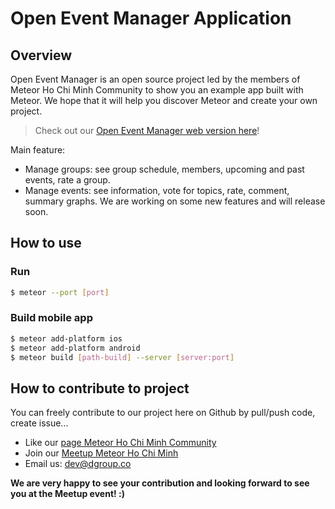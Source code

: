 # Open Event Manager Application
## Overview
Open Event Manager is an open source project led by the members of Meteor Ho Chi Minh Community to show you an example app built with Meteor. We hope that it will help you discover Meteor and create your own project.
> Check out our [Open Event Manager web version here][web]!

Main feature:
- Manage groups: see group schedule, members, upcoming and past events, rate a group.
- Manage events: see information, vote for topics, rate, comment, summary graphs.
We are working on some new features and will release soon. 

## How to use
### Run
```sh
$ meteor --port [port]
```
### Build mobile app
```sh
$ meteor add-platform ios
$ meteor add-platform android
$ meteor build [path-build] --server [server:port]
```
## How to contribute to project
You can freely contribute to our project here on Github by pull/push code, create issue...
- Like our [page Meteor Ho Chi Minh Community][fb]
- Join our [Meetup Meteor Ho Chi Minh][meetup]
- Email us: dev@dgroup.co

**We are very happy to see your contribution and looking forward to see you at the Meetup event! :)**

[//]: # (These are reference links used in the body of this note and get stripped out when the markdown processor does its job.)

[web]: <http://meetup.designveloper.com/>
[fb]: <https://www.facebook.com/meteorhcmc/>
[meetup]: <http://www.meetup.com/meteor_ho_chi_minh/>
